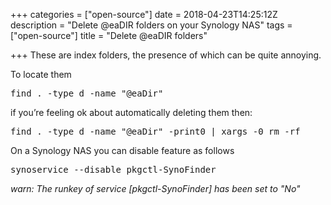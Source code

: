 +++
categories = ["open-source"]
date = 2018-04-23T14:25:12Z
description = "Delete @eaDIR folders on your Synology NAS"
tags = ["open-source"]
title = "Delete @eaDIR folders"

+++
These are index folders, the presence of which can be quite annoying.

To locate them

<pre>find . -type d -name "@eaDir"</pre>

if you’re feeling ok about automatically deleting them then:

<pre>find . -type d -name "@eaDir" -print0 | xargs -0 rm -rf</pre>

On a Synology NAS you can disable feature as follows
<pre>synoservice --disable pkgctl-SynoFinder</pre>
<i>warn: The runkey of service \[pkgctl-SynoFinder\] has been set to "No"</i>